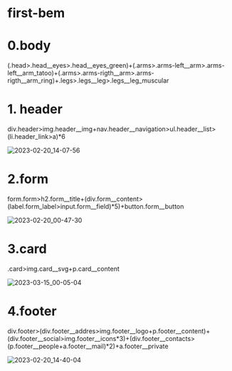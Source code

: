 # first-bem
# 0.body
(.head>.head__eyes>.head__eyes_green)+(.arms>.arms-left__arm>.arms-left__arm_tatoo)+(.arms>.arms-rigth__arm>.arms-rigth__arm_ring)+.legs>.legs__leg>.legs__leg_muscular
# 1. header
div.header>img.header__img+nav.header__navigation>ul.header__list>(li.header_link>a)*6

![2023-02-20_14-07-56](https://user-images.githubusercontent.com/101597766/220088521-b5a267f8-a505-4e32-8c39-39dde069b713.png)



# 2.form
form.form>h2.form__title+(div.form__content>(label.form_label>input.form__field)*5)+button.form__button

![2023-02-20_00-47-30](https://user-images.githubusercontent.com/101597766/219977137-8cf29469-db73-4372-a3de-2b93ebcb3563.png)



# 3.card
.card>img.card__svg+p.card__content

![2023-03-15_00-05-04](https://user-images.githubusercontent.com/101597766/225136615-ea856818-a6fa-4872-a822-5edfc2d7fd11.png)




# 4.footer
div.footer>(div.footer__addres>img.footer__logo+p.footer__content)+(div.footer__social>img.footer__icons*3)+(div.footer__contacts>(p.footer__people+a.footer__mail)*2)+a.footer__private

![2023-02-20_14-40-04](https://user-images.githubusercontent.com/101597766/220096720-f35940fc-6e59-489d-99d1-9de7deeeeb2e.png)
